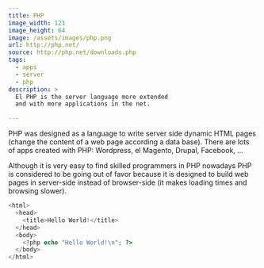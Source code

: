 ```yaml
---
title: PHP
image_width: 121
image_height: 64
image: /assets/images/php.png
url: http://php.net/
source: http://php.net/downloads.php
tags:
  - apps
  - server
  - php
description: >
  El PHP is the server language more extended
  and with more applications in the net.

---
```

PHP was designed as a language to 
write server side dynamic HTML pages
(change the content of a web page according a data base).
There are lots of apps created with PHP:
Wordpress, el Magento, Drupal, Facebook, ...

Although it is very easy to find
skilled programmers in PHP
nowadays PHP is considered to be going out of favor
because it is designed to build web pages in server-side
instead of browser-side
(it makes loading times and browsing slower).

```php
<html>
  <head>
    <title>Hello World!</title>
  </head>
  <body>
    <?php echo "Hello World!\n"; ?>
  </body>
</html>
```


